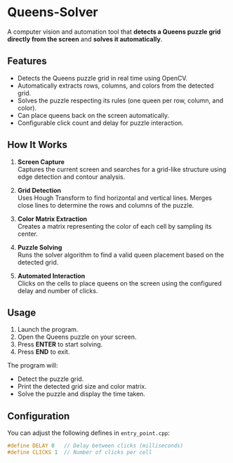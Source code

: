 # Queens-Solver

A computer vision and automation tool that **detects a Queens puzzle grid directly from the screen** and **solves it automatically**.  

## Features

- Detects the Queens puzzle grid in real time using OpenCV.  
- Automatically extracts rows, columns, and colors from the detected grid.  
- Solves the puzzle respecting its rules (one queen per row, column, and color).  
- Can place queens back on the screen automatically.  
- Configurable click count and delay for puzzle interaction.  

## How It Works

1. **Screen Capture**  
   Captures the current screen and searches for a grid-like structure using edge detection and contour analysis.  

2. **Grid Detection**  
   Uses Hough Transform to find horizontal and vertical lines. Merges close lines to determine the rows and columns of the puzzle.  

3. **Color Matrix Extraction**  
   Creates a matrix representing the color of each cell by sampling its center.  

4. **Puzzle Solving**  
   Runs the solver algorithm to find a valid queen placement based on the detected grid.  

5. **Automated Interaction**  
   Clicks on the cells to place queens on the screen using the configured delay and number of clicks.  

## Usage

1. Launch the program.  
2. Open the Queens puzzle on your screen.  
3. Press **ENTER** to start solving.  
4. Press **END** to exit.  

The program will:  
- Detect the puzzle grid.  
- Print the detected grid size and color matrix.  
- Solve the puzzle and display the time taken.  

## Configuration

You can adjust the following defines in `entry_point.cpp`:  
```cpp
#define DELAY 0   // Delay between clicks (milliseconds)
#define CLICKS 1  // Number of clicks per cell
